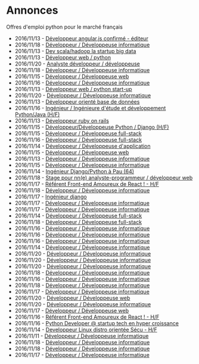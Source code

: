 # Annonces

Offres d'emploi python pour le marché français

* 2016/11/13 - [Développeur angular.js confirmé - éditeur](http://www.pyjobs.fr/jobs/details/4067/developpeur-angular-js-confirme-editeur "Développeur angular.js confirmé - éditeur")
* 2016/11/18 - [Développeur / Développeuse informatique](http://www.pyjobs.fr/jobs/details/4099/developpeur-developpeuse-informatique "Développeur / Développeuse informatique")
* 2016/11/13 - [Dev scala/hadoop la startup big data](http://www.pyjobs.fr/jobs/details/4068/dev-scala-hadoop-la-startup-big-data "Dev scala/hadoop la startup big data")
* 2016/11/13 - [Développeur web / python](http://www.pyjobs.fr/jobs/details/4064/developpeur-web-python "Développeur web / python")
* 2016/11/20 - [Analyste développeur / développeuse](http://www.pyjobs.fr/jobs/details/4114/analyste-developpeur-developpeuse "Analyste développeur / développeuse")
* 2016/11/18 - [Développeur / Développeuse informatique](http://www.pyjobs.fr/jobs/details/4098/developpeur-developpeuse-informatique "Développeur / Développeuse informatique")
* 2016/11/15 - [Développeur / Développeuse web](http://www.pyjobs.fr/jobs/details/4078/developpeur-developpeuse-web "Développeur / Développeuse web")
* 2016/11/16 - [Développeur / Développeuse informatique](http://www.pyjobs.fr/jobs/details/4087/developpeur-developpeuse-informatique "Développeur / Développeuse informatique")
* 2016/11/13 - [Développeur web / python start-up](http://www.pyjobs.fr/jobs/details/4065/developpeur-web-python-start-up "Développeur web / python start-up")
* 2016/11/20 - [Développeur / Développeuse informatique](http://www.pyjobs.fr/jobs/details/4113/developpeur-developpeuse-informatique "Développeur / Développeuse informatique")
* 2016/11/13 - [Développeur orienté base de données](http://www.pyjobs.fr/jobs/details/4066/developpeur-oriente-base-de-donnees "Développeur orienté base de données")
* 2016/11/16 - [Ingénieur / Ingénieure d'étude et développement Python/Java (H/F)](http://www.pyjobs.fr/jobs/details/4086/ingenieur-ingenieure-detude-et-developpement-python-java-h-f "Ingénieur / Ingénieure d'étude et développement Python/Java (H/F)")
* 2016/11/13 - [Développeur ruby on rails](http://www.pyjobs.fr/jobs/details/4063/developpeur-ruby-on-rails "Développeur ruby on rails")
* 2016/11/15 - [Développeur/Développeuse Python / Django (H/F)](http://www.pyjobs.fr/jobs/details/4085/developpeur-developpeuse-python-django-h-f "Développeur/Développeuse Python / Django (H/F)")
* 2016/11/15 - [Développeur / Développeuse full-stack](http://www.pyjobs.fr/jobs/details/4077/developpeur-developpeuse-full-stack "Développeur / Développeuse full-stack")
* 2016/11/16 - [Développeur / Développeuse full-stack](http://www.pyjobs.fr/jobs/details/4084/developpeur-developpeuse-full-stack "Développeur / Développeuse full-stack")
* 2016/11/14 - [Développeur / Développeuse d'application](http://www.pyjobs.fr/jobs/details/4072/developpeur-developpeuse-dapplication "Développeur / Développeuse d'application")
* 2016/11/15 - [Développeur / Développeuse web](http://www.pyjobs.fr/jobs/details/4076/developpeur-developpeuse-web "Développeur / Développeuse web")
* 2016/11/13 - [Développeur / Développeuse informatique](http://www.pyjobs.fr/jobs/details/4062/developpeur-developpeuse-informatique "Développeur / Développeuse informatique")
* 2016/11/15 - [Développeur / Développeuse informatique](http://www.pyjobs.fr/jobs/details/4074/developpeur-developpeuse-informatique "Développeur / Développeuse informatique")
* 2016/11/14 - [Ingénieur Django/Python à Pau (64)](http://www.pyjobs.fr/jobs/details/4071/ingenieur-django-python-a-pau-64 "Ingénieur Django/Python à Pau (64)")
* 2016/11/18 - [Stage pour nn(e) analyste-programmeur / développeur web](http://www.pyjobs.fr/jobs/details/4106/stage-pour-nn-e-analyste-programmeur-developpeur-web "Stage pour nn(e) analyste-programmeur / développeur web")
* 2016/11/17 - [Référent Front-end Amoureux de React ! - H/F](http://www.pyjobs.fr/jobs/details/4107/referent-front-end-amoureux-de-react-h-f "Référent Front-end Amoureux de React ! - H/F")
* 2016/11/18 - [Développeur / Développeuse informatique](http://www.pyjobs.fr/jobs/details/4105/developpeur-developpeuse-informatique "Développeur / Développeuse informatique")
* 2016/11/17 - [Ingénieur django](http://www.pyjobs.fr/jobs/details/4097/ingenieur-django "Ingénieur django")
* 2016/11/17 - [Développeur / Développeuse informatique](http://www.pyjobs.fr/jobs/details/4091/developpeur-developpeuse-informatique "Développeur / Développeuse informatique")
* 2016/11/17 - [Développeur / Développeuse informatique](http://www.pyjobs.fr/jobs/details/4092/developpeur-developpeuse-informatique "Développeur / Développeuse informatique")
* 2016/11/14 - [Développeur / Développeuse full-stack](http://www.pyjobs.fr/jobs/details/4070/developpeur-developpeuse-full-stack "Développeur / Développeuse full-stack")
* 2016/11/18 - [Développeur / Développeuse full-stack](http://www.pyjobs.fr/jobs/details/4104/developpeur-developpeuse-full-stack "Développeur / Développeuse full-stack")
* 2016/11/16 - [Développeur / Développeuse informatique](http://www.pyjobs.fr/jobs/details/4083/developpeur-developpeuse-informatique "Développeur / Développeuse informatique")
* 2016/11/16 - [Développeur / Développeuse informatique](http://www.pyjobs.fr/jobs/details/4081/developpeur-developpeuse-informatique "Développeur / Développeuse informatique")
* 2016/11/16 - [Développeur / Développeuse informatique](http://www.pyjobs.fr/jobs/details/4090/developpeur-developpeuse-informatique "Développeur / Développeuse informatique")
* 2016/11/14 - [Développeur / Développeuse informatique](http://www.pyjobs.fr/jobs/details/4069/developpeur-developpeuse-informatique "Développeur / Développeuse informatique")
* 2016/11/20 - [Développeur / Développeuse informatique](http://www.pyjobs.fr/jobs/details/4110/developpeur-developpeuse-informatique "Développeur / Développeuse informatique")
* 2016/11/20 - [Développeur / Développeuse informatique](http://www.pyjobs.fr/jobs/details/4111/developpeur-developpeuse-informatique "Développeur / Développeuse informatique")
* 2016/11/20 - [Développeur / Développeuse informatique](http://www.pyjobs.fr/jobs/details/4112/developpeur-developpeuse-informatique "Développeur / Développeuse informatique")
* 2016/11/18 - [Développeur / Développeuse informatique](http://www.pyjobs.fr/jobs/details/4102/developpeur-developpeuse-informatique "Développeur / Développeuse informatique")
* 2016/11/16 - [Développeur / Développeuse informatique](http://www.pyjobs.fr/jobs/details/4082/developpeur-developpeuse-informatique "Développeur / Développeuse informatique")
* 2016/11/18 - [Développeur / Développeuse informatique](http://www.pyjobs.fr/jobs/details/4103/developpeur-developpeuse-informatique "Développeur / Développeuse informatique")
* 2016/11/17 - [Développeur / Développeuse informatique](http://www.pyjobs.fr/jobs/details/4096/developpeur-developpeuse-informatique "Développeur / Développeuse informatique")
* 2016/11/20 - [Développeur / Développeuse web](http://www.pyjobs.fr/jobs/details/4108/developpeur-developpeuse-web "Développeur / Développeuse web")
* 2016/11/20 - [Développeur / Développeuse informatique](http://www.pyjobs.fr/jobs/details/4109/developpeur-developpeuse-informatique "Développeur / Développeuse informatique")
* 2016/11/17 - [Développeur / Développeuse web](http://www.pyjobs.fr/jobs/details/4095/developpeur-developpeuse-web "Développeur / Développeuse web")
* 2016/11/16 - [Référent Front-end Amoureux de React ! - H/F](http://www.pyjobs.fr/jobs/details/4088/referent-front-end-amoureux-de-react-h-f "Référent Front-end Amoureux de React ! - H/F")
* 2016/11/16 - [Python Developer @ startup tech en hyper croissance](http://www.pyjobs.fr/jobs/details/4089/python-developer-startup-tech-en-hyper-croissance "Python Developer @ startup tech en hyper croissance")
* 2016/11/14 - [Developpeur Linux distro orientée Sécu - H/F](http://www.pyjobs.fr/jobs/details/4073/developpeur-linux-distro-orientee-secu-h-f "Developpeur Linux distro orientée Sécu - H/F")
* 2016/11/11 - [Développeur / Développeuse informatique](http://www.pyjobs.fr/jobs/details/4057/developpeur-developpeuse-informatique "Développeur / Développeuse informatique")
* 2016/11/18 - [Développeur / Développeuse informatique](http://www.pyjobs.fr/jobs/details/4101/developpeur-developpeuse-informatique "Développeur / Développeuse informatique")
* 2016/11/18 - [Développeur / Développeuse informatique](http://www.pyjobs.fr/jobs/details/4100/developpeur-developpeuse-informatique "Développeur / Développeuse informatique")
* 2016/11/17 - [Développeur / Développeuse informatique](http://www.pyjobs.fr/jobs/details/4094/developpeur-developpeuse-informatique "Développeur / Développeuse informatique")

